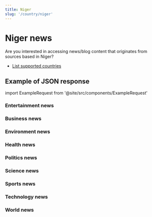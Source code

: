 ```yaml
---
title: Niger
slug: '/country/niger'
---
```


# Niger news

Are you interested in accessing news/blog content that originates from sources based in Niger?

- [List supported countries](/get-articles/countries)

## Example of JSON response

import ExampleRequest from '@site/src/components/ExampleRequest'

### Entertainment news
<ExampleRequest url="https://api.apitube.io/v1/news/articles-demo?limit=2&category=news/Arts_and_Entertainment&country=ne"></ExampleRequest>

### Business news
<ExampleRequest url="https://api.apitube.io/v1/news/articles-demo?limit=2&category=news/Business&country=ne"></ExampleRequest>

### Environment news
<ExampleRequest url="https://api.apitube.io/v1/news/articles-demo?limit=2&category=news/Environment&country=ne"></ExampleRequest>

### Health news
<ExampleRequest url="https://api.apitube.io/v1/news/articles-demo?limit=2&category=news/Health&country=ne"></ExampleRequest>

### Politics news
<ExampleRequest url="https://api.apitube.io/v1/news/articles-demo?limit=2&category=news/Politics&country=ne"></ExampleRequest>

### Science news
<ExampleRequest url="https://api.apitube.io/v1/news/articles-demo?limit=2&category=news/Science&country=ne"></ExampleRequest>

### Sports news
<ExampleRequest url="https://api.apitube.io/v1/news/articles-demo?limit=2&category=news/Sports&country=ne"></ExampleRequest>

### Technology news
<ExampleRequest url="https://api.apitube.io/v1/news/articles-demo?limit=2&category=news/Technology&country=ne"></ExampleRequest>

### World news
<ExampleRequest url="https://api.apitube.io/v1/news/articles-demo?limit=2&category=news/World&country=ne"></ExampleRequest>

